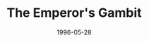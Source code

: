 ---
mission_id: gambit
slug: "the-emperors-gambit"
editorsChoice:
title: "The Emperor's Gambit"
authors: 
    - "Kevin M. Rusnak"
date: 1996-05-28
filename: "/missions/gambit.zip"
description: "Years after the destruction of the first Death Star the Rebels have learned of the creation of a second of the terrible weapons. Her Bothan spies having failed her, Mon Mothma calls again upon Kyle Katarn to locate the plans for the Death Star. Kyle needs to find an entrance to the base, find the plans and then pirate a ship to get out of there."
cover: "gambit.png"
levelReplaced:	SECBASE
difficulty: yes
bm:	no
fme: yes
wax: yes
three_do: yes
voc: yes
gmd: no
vue: no
lfd: yes
base: "New level from scratch" 
editors: "DFUSE, WDFUSE 1.5"

---